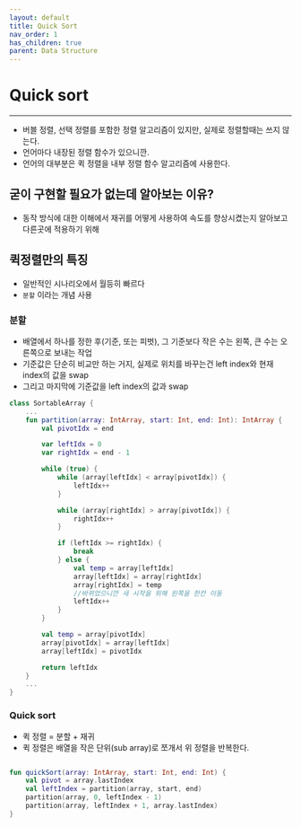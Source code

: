 ```yaml
---
layout: default
title: Quick Sort
nav_order: 1
has_children: true
parent: Data Structure
---
```


# Quick sort

---

- 버블 정렬, 선택 정렬를 포함한 정렬 알고리즘이 있지만, 실제로 정렬할때는 쓰지 않는다.
- 언어마다 내장된 정렬 함수가 있으니깐.
- 언어의 대부분은 퀵 정렬을 내부 정렬 함수 알고리즘에 사용한다.

## 굳이 구현할 필요가 없는데 알아보는 이유?

- 동작 방식에 대한 이해에서 재귀를 어떻게 사용하여 속도를 향상시켰는지 알아보고 다른곳에 적용하기 위해

## 퀵정렬만의 특징

- 일반적인 시나리오에서 월등히 빠르다
- `분할` 이라는 개념 사용

### 분할

- 배열에서 하나를 정한 후(기준, 또는 피벗), 그 기준보다 작은 수는 왼쪽, 큰 수는 오른쪽으로 보내는 작업
- 기준값은 단순히 비교만 하는 거지, 실제로 위치를 바꾸는건 left index와 현재 index의 값을 swap
- 그리고 마지막에 기준값을 left index의 값과 swap

```kotlin
class SortableArray {
    ...
    fun partition(array: IntArray, start: Int, end: Int): IntArray {
        val pivotIdx = end

        var leftIdx = 0
        var rightIdx = end - 1

        while (true) {
            while (array[leftIdx] < array[pivotIdx]) {
                leftIdx++
            }

            while (array[rightIdx] > array[pivotIdx]) {
                rightIdx++
            }

            if (leftIdx >= rightIdx) {
                break
            } else {
                val temp = array[leftIdx]
                array[leftIdx] = array[rightIdx]
                array[rightIdx] = temp
                //바뀌었으니깐 새 시작을 위해 왼쪽을 한칸 이동
                leftIdx++
            }
        }

        val temp = array[pivotIdx]
        array[pivotIdx] = array[leftIdx]
        array[leftIdx] = pivotIdx

        return leftIdx
    }
    ...
}

```

### Quick sort

- 퀵 정렬 = 분할 + 재귀
- 퀵 정렬은 배열을 작은 단위(sub array)로 쪼개서 위 정렬을 반복한다.

```kotlin

fun quickSort(array: IntArray, start: Int, end: Int) {
    val pivot = array.lastIndex
    val leftIndex = partition(array, start, end)
    partition(array, 0, leftIndex - 1)
    partition(array, leftIndex + 1, array.lastIndex)
}

```